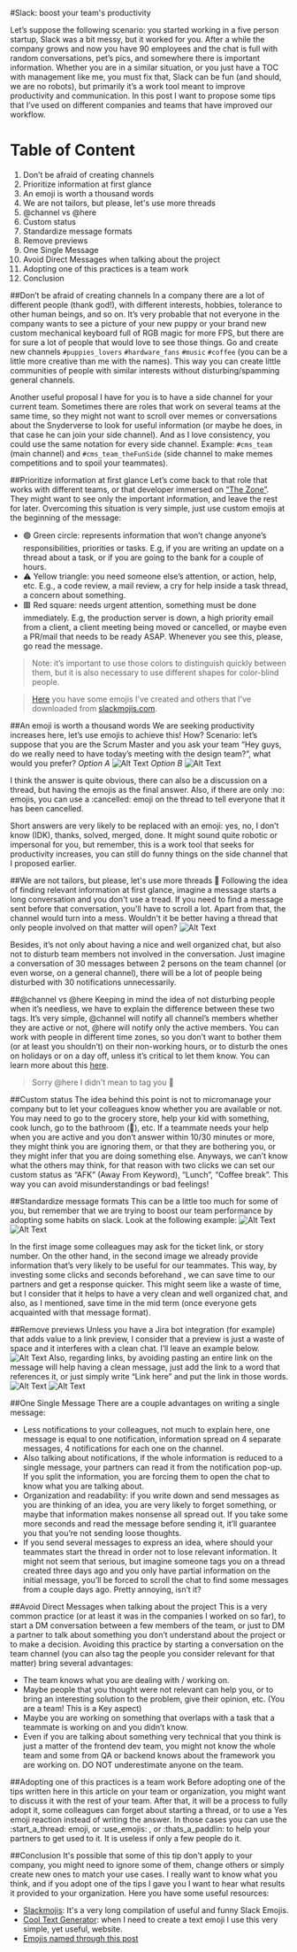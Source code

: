 #Slack: boost your team's productivity

Let’s suppose the following scenario: you started working in a five person startup, Slack was a bit messy, but it worked for you. After a while the company grows  and now you have 90 employees and the chat is full with random conversations, pet’s pics, and somewhere there is important information.
Whether you are in a similar situation, or you just have a TOC with management like me, you must fix that, Slack can be fun (and should, we are no robots), but primarily it’s a work tool meant to improve productivity and communication.
In this post I want to propose some tips that I’ve used on different companies and teams that have improved our workflow.
# Table of Content
1. Don’t be afraid of creating channels
2. Prioritize information at first glance
3. An emoji is worth a thousand words
4. We are not tailors, but please, let's use more threads
5. @channel vs @here
6. Custom status
7. Standardize message formats
8. Remove previews
9. One Single Message
10. Avoid Direct Messages when talking about the project
11. Adopting one of this practices is a team work
12. Conclusion


##Don’t be afraid of creating channels
In a company there are a lot of different people (thank god!), with different interests, hobbies, tolerance to other human beings, and so on. It’s very probable that not everyone in the company wants to see a picture of your new puppy or your brand new custom mechanical keyboard full of RGB magic for more FPS, but there are for sure a lot of people that would love to see those things. Go and create new channels `#puppies_lovers` `#hardware_fans` `#music` `#coffee` (you can be a little more creative than me with the names).
This way you can create little communities of people with similar interests without disturbing/spamming general channels.

Another useful proposal I have for you is to have a side channel for your current team. Sometimes there are roles that work on several teams at the same time, so they might not want to scroll over memes or conversations about the Snyderverse to look for useful information (or maybe he does, in that case he can join your side channel).  And as I love consistency, you could use the same notation for every side channel. Example: `#cms_team` (main channel) and `#cms_team_theFunSide` (side channel to make memes competitions and to spoil your teammates).

##Prioritize information at first glance
Let’s come back to that role that works with different teams, or that developer immersed on [“The Zone”](https://lifehacker.com/what-is-the-zone-anyway-5920484). They might want to see only the important information, and leave the rest for later.
Overcoming this situation is very simple, just use custom emojis at the beginning of the message:
 - 🟢 Green circle: represents information that won’t change anyone’s responsibilities, priorities or tasks.
E.g, if you are writing an update on a thread about a task, or if you are going to the bank for a couple of hours.
 - ⚠️ Yellow triangle:  you need someone else’s attention, or action, help, etc.
E.g., a code review, a mail review, a cry for help inside a task thread, a concern about something.
 - 🟥 Red square: needs urgent attention, something must be done immediately. 
E.g, the production server is down, a high priority email from a client, a client meeting being moved or cancelled, or maybe even a PR/mail that needs to be ready ASAP. Whenever you see this, please, go read the message. 

>Note: it’s important to use those colors to distinguish quickly between them, but it is also necessary to use different shapes for color-blind people.

>[Here](https://drive.google.com/drive/folders/1cp-F9m-01zCvjOpGkzXfN0AdjoSgZ5wN?usp=sharing) you have some emojis I've created and others that I've downloaded from [slackmojis.com](https://slackmojis.com/).

##An emoji is worth a thousand words
We are seeking productivity increases here, let’s use emojis to achieve this! How?
Scenario: let’s suppose that you are the Scrum Master and you ask your team “Hey guys, do we really need to have today’s meeting with the design team?”, what would you prefer?
_Option A_
![Alt Text](https://dev-to-uploads.s3.amazonaws.com/uploads/articles/5vunokg39mhofvhvl2h4.png)
_Option B_
![Alt Text](https://dev-to-uploads.s3.amazonaws.com/uploads/articles/dktyh8oz854f3umyvj0a.png)

I think the answer is quite obvious, there can also be a discussion on a thread, but having the emojis as the final answer. Also, if there are only :no: emojis, you can use a :cancelled: emoji on the thread to tell everyone that it has been cancelled.

Short answers are very likely to be replaced with an emoji: yes, no, I don’t know (IDK), thanks, solved, merged, done. It might sound quite robotic or impersonal for you, but remember, this is a work tool that seeks for productivity increases, you can still do funny things on the side channel that I proposed earlier.

##We are not tailors, but please, let's use more threads 🧵
Following the idea of finding relevant information at first glance, imagine a message starts a long conversation and you don't use a tread. If you need to find a message sent before that conversation, you'll have to scroll a lot. Apart from that, the channel would turn into a mess. Wouldn't it be better having a thread that only people involved on that matter will open?
![Alt Text](https://dev-to-uploads.s3.amazonaws.com/uploads/articles/bg2ahpohluut0fxas5j0.png)

Besides, it’s not only about having a nice and well organized chat, but also not to disturb team members not involved in the conversation. Just imagine a conversation of 30 messages between 2 persons on the team channel (or even worse, on a general channel), there  will be a lot of people being disturbed  with 30 notifications unnecessarily.

##@channel vs @here
Keeping in mind the idea of not disturbing people when it’s needless, we have to explain the difference between these two tags. It’s very simple, @channel will notify all channel’s members whether they are active or not, @here will notify only the active members. You can work with people in different time zones, so you don’t  want to bother them (or at least you shouldn’t) on their non-working hours, or to disturb the ones on holidays or on a day off, unless it’s critical to let them know. You can learn more about this [here](https://slack.com/intl/en-ar/help/articles/202009646-Notify-a-channel-or-workspace#:~:text=%40everyone%20notifies%20every%20person%20in,they're%20used%20in%20threads).

>Sorry @here I didn't mean to tag you 😬 

##Custom status
The idea behind this point is not to micromanage your company but to let your colleagues know whether you are available or not. You may need to go to the grocery store, help your kid with something, cook lunch, go to the bathroom (:poop:), etc. If a teammate needs your help when you are active and you don’t answer within 10/30 minutes or more, they might think you are ignoring them, or that they are bothering you,  or they might infer that you are doing something else. Anyways, we can’t know what the others may think, for that reason  with two clicks we can set our custom status as “AFK” (Away From Keyword), “Lunch”,  “Coffee break”. This way you can avoid misunderstandings or bad feelings!

##Standardize message formats
This can be a little too much for some of you, but remember that we are trying to boost our team performance by adopting some habits on slack. Look at the following example:
![Alt Text](https://dev-to-uploads.s3.amazonaws.com/uploads/articles/pj69588p7dbfdxxyp5a2.png)
![Alt Text](https://dev-to-uploads.s3.amazonaws.com/uploads/articles/bupi02twq2srsxpjugh9.png)

In the first image some colleagues may ask for the ticket link, or story number. On the other hand, in the second image we already provide information that’s very likely to be useful for our teammates. This way, by investing some clicks and seconds beforehand , we can save time to our partners and get a response quicker.
This might seem like a waste of time, but I consider that it helps to have a very clean and well organized chat, and also, as I mentioned, save time in the mid term (once everyone gets acquainted with that message format).

##Remove previews
Unless you have a Jira bot integration (for example) that adds value to a link preview, I consider that a preview is just a waste of space and it interferes with a clean chat. I’ll leave an example below.
![Alt Text](https://dev-to-uploads.s3.amazonaws.com/uploads/articles/pt2opxa208582o9aza45.png)
Also, regarding links, by avoiding pasting an entire link on the message will help having a clean message, just add the link to a word that references it, or just simply write  “Link here” and put the link in those words.
![Alt Text](https://dev-to-uploads.s3.amazonaws.com/uploads/articles/n4t4p8bme4ke8c6ffpw3.png)
![Alt Text](https://dev-to-uploads.s3.amazonaws.com/uploads/articles/hkxvg3vfdz4r4pridozn.png)

##One Single Message
There are a couple advantages on writing a single message:
- Less notifications to your colleagues, not much to explain here, one message is equal to one notification, information spread on 4 separate messages, 4 notifications for each one on the channel.
- Also talking about notifications, if the whole information is reduced to a single message, your partners can read it from the notification pop-up. If you split the information, you are forcing them to open the chat to know what you are talking about.
- Organization and readability: if you write down and send messages as you are thinking of an idea, you are very likely to forget something, or maybe that information makes nonsense all spread out. If you take some more seconds and read the message before sending it, it’ll guarantee you that you’re not sending loose thoughts.
- If you send several messages to express an idea, where should your teammates start the thread in order not to lose relevant information. It might not seem that serious, but imagine someone tags you on a thread created three days ago and you only have partial information on the initial message, you’ll be forced to scroll the chat to find some messages from a couple days ago. Pretty annoying, isn’t it?

##Avoid Direct Messages when talking about the project
This is a very common practice (or at least it was in the companies I worked on so far), to start a DM conversation between a few members of the team, or just to DM a partner to talk about something you don’t understand about the project or to make a decision.
Avoiding this practice by starting a conversation on the team channel (you can also tag the people you consider relevant for that matter) bring several advantages:
- The team knows what you are dealing with / working on.
- Maybe people that you thought were not relevant can help you, or to bring an interesting solution to the problem, give their opinion, etc. (You are a team! This is a Key aspect)
- Maybe you are working on something that overlaps with a task that a teammate is working on and you didn’t know.
- Even if you are talking about something very technical that you think is just a matter of the frontend dev team, you might not know the whole team and some  from QA or backend knows about the framework you are working on. DO NOT underestimate anyone on the team.

##Adopting one of this practices is a team work
Before adopting one of the tips written here in this article on your team or organization, you might want to discuss it with the rest of your team. After that, it will be a process to fully adopt it, some colleagues  can forget about starting a thread, or to use a Yes emoji reaction instead of writing the answer. In those cases you can use the :start_a_thread: emoji, or :use_emojis: , or :thats_a_paddlin: to help your partners to get used to it.
It is useless if only a few people do it.

##Conclusion
It's possible that some of this tip don't apply to your company, you might need to ignore some of them, change others or simply create new ones to match your use cases.
I really want to know what you think, and if you adopt one of the tips I gave you I want to hear what results it provided to your organization.
Here you have some useful resources:
- [Slackmojis](https://slackmojis.com/): It's a very long compilation of useful and funny Slack Emojis.
- [Cool Text Generator](https://maketext.io/): when I need to create a text emoji I use this very simple, yet useful, website.
- [Emojis named through this post](https://drive.google.com/drive/folders/1cp-F9m-01zCvjOpGkzXfN0AdjoSgZ5wN?usp=sharing)
